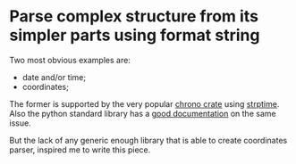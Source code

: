# Parse complex structure from its simpler parts using format string

Two most obvious examples are:
- date and/or time;
- coordinates;

The former is supported by the very popular [chrono crate](https://crates.io/crates/chrono)
using [strptime](https://docs.rs/chrono/latest/chrono/format/strftime/index.html#specifiers).
Also the python standard library has
a [good documentation](https://docs.python.org/3/library/datetime.html#format-codes)
on the same issue.

But the lack of any generic enough library that is able to create coordinates parser,
inspired me to write this piece.
